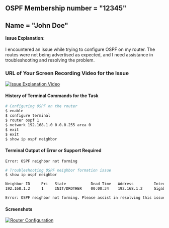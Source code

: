 ## OSPF Membership number = "12345"
## Name = "John Doe"

#### Issue Explanation:
I encountered an issue while trying to configure OSPF on my router. The routes were not being advertised as expected, and I need assistance in troubleshooting and resolving the problem.

### URL of Your Screen Recording Video for the Issue

[![Issue Explanation Video](https://img.youtube.com/vi/tGkkjpXzyT4/0.jpg)](https://www.youtube.com/watch?v=vi/tGkkjpXzyT4)
<!-- 
   Example for video URL, so it is displayed correctly. And volunteers can click and play it to get the issue explained by your voice.
   [![Sample Video](https://img.youtube.com/vi/tGkkjpXzyT4/0.jpg)](https://www.youtube.com/watch?v=tGkkjpXzyT4)
   In the above line, the YouTube ID of the video is "tGkkjpXzyT4" (excluding inverted commas).
-->

#### History of Terminal Commands for the Task

```bash
# Configuring OSPF on the router
$ enable
$ configure terminal
$ router ospf 1
$ network 192.168.1.0 0.0.0.255 area 0
$ exit
$ exit
$ show ip ospf neighbor
```

#### Terminal Output of Error or Support Required

```bash
Error: OSPF neighbor not forming
```

<!-- Below is an example of terminal commands and output --->
```bash
# Troubleshooting OSPF neighbor formation issue
$ show ip ospf neighbor

Neighbor ID     Pri   State           Dead Time   Address         Interface
192.168.1.2     1     INIT/DROTHER    00:00:34    192.168.1.2     GigabitEthernet0/0

Error: OSPF neighbor not forming. Please assist in resolving this issue.
```

#### Screenshots

[![Router Configuration](https://github.com/aantthony/console-png/blob/master/demo/screenshot.png?raw=true)](https://github.com/aantthony/console-png/blob/master/demo/screenshot.png?raw=true)
